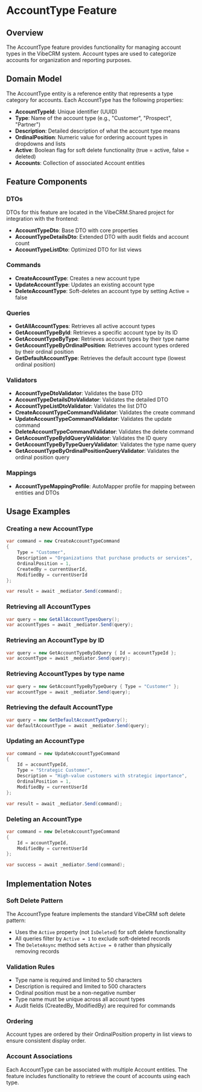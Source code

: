 # AccountType Feature

## Overview
The AccountType feature provides functionality for managing account types in the VibeCRM system. Account types are used to categorize accounts for organization and reporting purposes.

## Domain Model
The AccountType entity is a reference entity that represents a type category for accounts. Each AccountType has the following properties:

- **AccountTypeId**: Unique identifier (UUID)
- **Type**: Name of the account type (e.g., "Customer", "Prospect", "Partner")
- **Description**: Detailed description of what the account type means
- **OrdinalPosition**: Numeric value for ordering account types in dropdowns and lists
- **Active**: Boolean flag for soft delete functionality (true = active, false = deleted)
- **Accounts**: Collection of associated Account entities

## Feature Components

### DTOs
DTOs for this feature are located in the VibeCRM.Shared project for integration with the frontend:
- **AccountTypeDto**: Base DTO with core properties
- **AccountTypeDetailsDto**: Extended DTO with audit fields and account count
- **AccountTypeListDto**: Optimized DTO for list views

### Commands
- **CreateAccountType**: Creates a new account type
- **UpdateAccountType**: Updates an existing account type
- **DeleteAccountType**: Soft-deletes an account type by setting Active = false

### Queries
- **GetAllAccountTypes**: Retrieves all active account types
- **GetAccountTypeById**: Retrieves a specific account type by its ID
- **GetAccountTypeByType**: Retrieves account types by their type name
- **GetAccountTypeByOrdinalPosition**: Retrieves account types ordered by their ordinal position
- **GetDefaultAccountType**: Retrieves the default account type (lowest ordinal position)

### Validators
- **AccountTypeDtoValidator**: Validates the base DTO
- **AccountTypeDetailsDtoValidator**: Validates the detailed DTO
- **AccountTypeListDtoValidator**: Validates the list DTO
- **CreateAccountTypeCommandValidator**: Validates the create command
- **UpdateAccountTypeCommandValidator**: Validates the update command
- **DeleteAccountTypeCommandValidator**: Validates the delete command
- **GetAccountTypeByIdQueryValidator**: Validates the ID query
- **GetAccountTypeByTypeQueryValidator**: Validates the type name query
- **GetAccountTypeByOrdinalPositionQueryValidator**: Validates the ordinal position query

### Mappings
- **AccountTypeMappingProfile**: AutoMapper profile for mapping between entities and DTOs

## Usage Examples

### Creating a new AccountType
```csharp
var command = new CreateAccountTypeCommand
{
    Type = "Customer",
    Description = "Organizations that purchase products or services",
    OrdinalPosition = 1,
    CreatedBy = currentUserId,
    ModifiedBy = currentUserId
};

var result = await _mediator.Send(command);
```

### Retrieving all AccountTypes
```csharp
var query = new GetAllAccountTypesQuery();
var accountTypes = await _mediator.Send(query);
```

### Retrieving an AccountType by ID
```csharp
var query = new GetAccountTypeByIdQuery { Id = accountTypeId };
var accountType = await _mediator.Send(query);
```

### Retrieving AccountTypes by type name
```csharp
var query = new GetAccountTypeByTypeQuery { Type = "Customer" };
var accountType = await _mediator.Send(query);
```

### Retrieving the default AccountType
```csharp
var query = new GetDefaultAccountTypeQuery();
var defaultAccountType = await _mediator.Send(query);
```

### Updating an AccountType
```csharp
var command = new UpdateAccountTypeCommand
{
    Id = accountTypeId,
    Type = "Strategic Customer",
    Description = "High-value customers with strategic importance",
    OrdinalPosition = 1,
    ModifiedBy = currentUserId
};

var result = await _mediator.Send(command);
```

### Deleting an AccountType
```csharp
var command = new DeleteAccountTypeCommand
{
    Id = accountTypeId,
    ModifiedBy = currentUserId
};

var success = await _mediator.Send(command);
```

## Implementation Notes

### Soft Delete Pattern
The AccountType feature implements the standard VibeCRM soft delete pattern:
- Uses the `Active` property (not `IsDeleted`) for soft delete functionality
- All queries filter by `Active = 1` to exclude soft-deleted records
- The `DeleteAsync` method sets `Active = 0` rather than physically removing records

### Validation Rules
- Type name is required and limited to 50 characters
- Description is required and limited to 500 characters
- Ordinal position must be a non-negative number
- Type name must be unique across all account types
- Audit fields (CreatedBy, ModifiedBy) are required for commands

### Ordering
Account types are ordered by their OrdinalPosition property in list views to ensure consistent display order.

### Account Associations
Each AccountType can be associated with multiple Account entities. The feature includes functionality to retrieve the count of accounts using each type.

